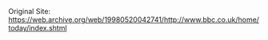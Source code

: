 Original Site:
https://web.archive.org/web/19980520042741/http://www.bbc.co.uk/home/today/index.shtml

